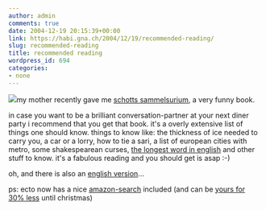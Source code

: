 ```yaml
---
author: admin
comments: true
date: 2004-12-19 20:15:39+00:00
link: https://habi.gna.ch/2004/12/19/recommended-reading/
slug: recommended-reading
title: recommended reading
wordpress_id: 694
categories:
- none
---
```



![](http://images.amazon.com/images/P/3827005469.03._SCTHUMBZZZ_.jpg)my mother recently gave me [schotts sammelsurium](http://www.amazon.de/exec/obidos/tg/detail/-/3827005469/habignach-20), a very funny book.
  
in case you want to be a brilliant conversation-partner at your next diner party i recommend that you get that book. it's a overly extensive list of things one should know. things to know like: the thickness of ice needed to carry you, a car or a lorry, how to tie a sari, a list of european cities with metro, some shakespearean curses, [the longest word in english](http://en.wikipedia.org/wiki/Acetylseryltyrosylserylisol...serine) and other stuff to know. it's a fabulous reading and you should get is asap :-)



oh, and there is also an [english version](http://www.amazon.com/exec/obidos/tg/detail/-/1582343497/habignach-20)...



ps: ecto now has a nice [amazon-search](http://ecto.kung-foo.tv/archives/001207.php) included (and can be [yours for 30% less](http://ecto.kung-foo.tv/archives/001207.php) until christmas)

